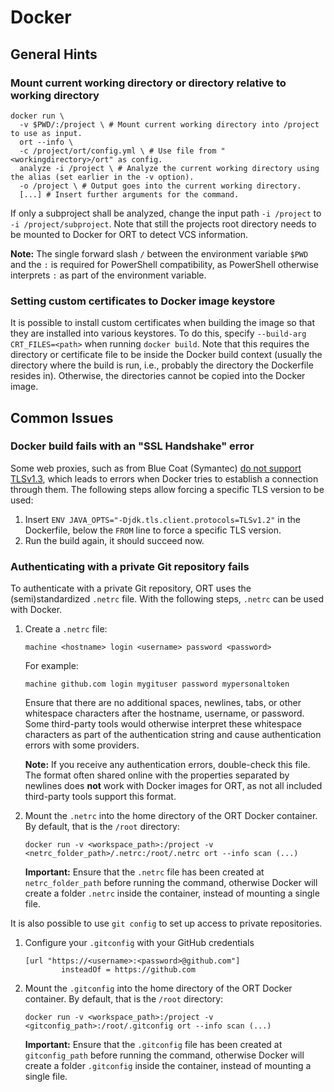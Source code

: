 # Docker

## General Hints

### Mount current working directory or directory relative to working directory

```shell
docker run \
  -v $PWD/:/project \ # Mount current working directory into /project to use as input.
  ort --info \
  -c /project/ort/config.yml \ # Use file from "<workingdirectory>/ort" as config.
  analyze -i /project \ # Analyze the current working directory using the alias (set earlier in the -v option).
  -o /project \ # Output goes into the current working directory.
  [...] # Insert further arguments for the command.
```

If only a subproject shall be analyzed, change the input path `-i /project` to `-i /project/subproject`.
Note that still the projects root directory needs to be mounted to Docker for ORT to detect VCS information.

**Note:**
The single forward slash `/` between the environment variable `$PWD` and the `:` is required for PowerShell compatibility, as PowerShell otherwise interprets `:` as part of the environment variable.

### Setting custom certificates to Docker image keystore

It is possible to install custom certificates when building the image so that they are installed into various keystores.
To do this, specify `--build-arg CRT_FILES=<path>` when running `docker build`.
Note that this requires the directory or certificate file to be inside the Docker build context (usually the directory where the build is run, i.e., probably the directory the Dockerfile resides in).
Otherwise, the directories cannot be copied into the Docker image.

## Common Issues

### Docker build fails with an "SSL Handshake" error

Some web proxies, such as from Blue Coat (Symantec) [do not support TLSv1.3](https://en.wikipedia.org/wiki/Transport_Layer_Security#TLS_1.3), which leads to errors when Docker tries to establish a connection through them.
The following steps allow forcing a specific TLS version to be used:

1. Insert `ENV JAVA_OPTS="-Djdk.tls.client.protocols=TLSv1.2"` in the Dockerfile, below the `FROM` line to force a specific TLS version.
2. Run the build again, it should succeed now.

### Authenticating with a private Git repository fails

To authenticate with a private Git repository, ORT uses the (semi)standardized `.netrc` file.
With the following steps, `.netrc` can be used with Docker.

1. Create a `.netrc` file:

   ```
   machine <hostname> login <username> password <password>
   ```

   For example:

   ```
   machine github.com login mygituser password mypersonaltoken
   ```

   Ensure that there are no additional spaces, newlines, tabs, or other whitespace characters after the hostname, username, or password.
   Some third-party tools would otherwise interpret these whitespace characters as part of the authentication string and cause authentication errors with some providers.

   **Note:**
   If you receive any authentication errors, double-check this file.
   The format often shared online with the properties separated by newlines does **not** work with Docker images for ORT, as not all included third-party tools support this format.

2. Mount the `.netrc` into the home directory of the ORT Docker container.
   By default, that is the `/root` directory:

   ```shell
   docker run -v <workspace_path>:/project -v <netrc_folder_path>/.netrc:/root/.netrc ort --info scan (...)
   ```

   **Important:**
   Ensure that the `.netrc` file has been created at `netrc_folder_path` before running the command, otherwise Docker will create a folder `.netrc` inside the container, instead of mounting a single file.

It is also possible to use `git config` to set up access to private repositories.

1. Configure your `.gitconfig` with your GitHub credentials

    ```shell
    [url "https://<username>:<password>@github.com"]
            insteadOf = https://github.com    
    ```

2. Mount the `.gitconfig` into the home directory of the ORT Docker container.
   By default, that is the `/root` directory:

    ```shell
    docker run -v <workspace_path>:/project -v <gitconfig_path>:/root/.gitconfig ort --info scan (...)
    ```

   **Important:**
   Ensure that the `.gitconfig` file has been created at `gitconfig_path` before running the command, otherwise Docker will create a folder `.gitconfig` inside the container, instead of mounting a single file.
